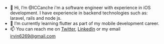 - 👋 Hi, I’m @ICCanche i'm a software engineer with experience in iOS development.
     I have experiencie in backend technologies such as: laravel, rails and node js.
- 🌱 I’m currently learning flutter as part of my mobile development career.
- 📫 You can reach me on [Twitter](https://twitter.com/iccanche), [LinkedIn](https://www.linkedin.com/in/irvin-chan-3404198b/) or my email irvin6269@gmail.com

<!---
ICCanche/ICCanche is a ✨ special ✨ repository because its `README.md` (this file) appears on your GitHub profile.
You can click the Preview link to take a look at your changes.
--->

